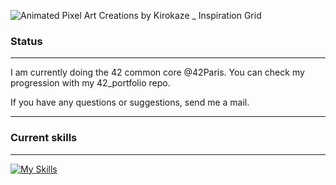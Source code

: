 ![Animated Pixel Art Creations by Kirokaze _ Inspiration Grid](https://github.com/user-attachments/assets/8ab2f0dd-ca3a-46d2-b66c-3b7f48ca0909)

### Status

---

I am currently doing the 42 common core @42Paris.
You can check my progression with my 42_portfolio repo.

If you have any questions or suggestions, send me a mail.

---

### Current skills

---

[![My Skills](https://skillicons.dev/icons?i=c,bash,linux,md)](https://skillicons.dev)

<!---
hadubois/hadubois is a ✨ special ✨ repository because its `README.md` (this file) appears on your GitHub profile.
You can click the Preview link to take a look at your changes.
--->
